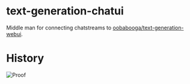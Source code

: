 # text-generation-chatui

Middle man for connecting chatstreams to [oobabooga/text-generation-webui](https://github.com/oobabooga/stable-diffusion-webui).

# History
![Proof]([[https://github.com/marlinmr/text-generation-chatui/history.png)
